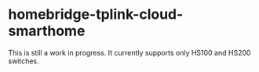 # homebridge-tplink-cloud-smarthome

This is still a work in progress. It currently supports only HS100 and HS200 switches.
